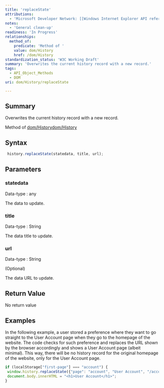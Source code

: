```yaml
---
title: 'replaceState'
attributions:
  - 'Microsoft Developer Network: [[Windows Internet Explorer API reference](http://msdn.microsoft.com/en-us/library/ie/hh828809%28v=vs.85%29.aspx) Article]'
notes:
  - 'General clean-up'
readiness: 'In Progress'
relationships:
  method_of:
    predicate: 'Method of '
    value: dom/History
    href: /dom/History
standardization_status: 'W3C Working Draft'
summary: 'Overwrites the current history record with a new record.'
tags:
  - API_Object_Methods
  - DOM
uri: dom/History/replaceState

---
```

## Summary

Overwrites the current history record with a new record.

Method of [dom/History](/dom/History)[dom/History](/dom/History)

## Syntax

``` js
 history.replaceState(statedata, title, url);
```

## Parameters

### statedata

 Data-type
:   any

 The data to update.

### title

 Data-type
:   String

 The data title to update.

### url

 Data-type
:   String

(Optional)

The data URL to update.

## Return Value

No return value

## Examples

In the following example, a user stored a preference where they want to go straight to the User Account page when they go to the homepage of the website. The code checks for such preference and replaces the URL shown by the browser accordingly and shows a User Account page (albeit minimal). This way, there will be no history record for the original homepage of the website, only for the User Account page.

``` js
if (localStorage["first-page"] === "account") {
 window.history.replaceState({"page": "account", "User Account", "/account"});
 document.body.innerHTML = "<h1>User Account</h1>";
}
```

